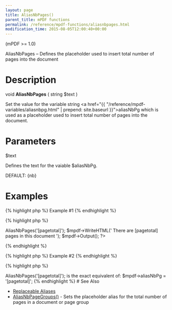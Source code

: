 ```yaml
---
layout: page
title: AliasNbPages()
parent_title: mPDF functions
permalink: /reference/mpdf-functions/aliasnbpages.html
modification_time: 2015-08-05T12:00:40+00:00
---
```


(mPDF >= 1.0)

AliasNbPages – Defines the placeholder used to insert total number of pages into the document

# Description

void **AliasNbPages** ( string <span class="parameter">$text</span> )

Set the value for the variable string <a href="{{ "/reference/mpdf-variables/aliasnbpg.html" | prepend: site.baseurl }}">aliasNbPg</a> which is used as a placeholder used to insert total number of pages into the document.

# Parameters

<span class="parameter">$text</span>

Defines the text for the vaiable <span class="parameter">$aliasNbPg</span>.

<span class="smallblock">DEFAULT</span>: {nb}

# Examples

{% highlight php %}
Example #1
{% endhighlight %}

{% highlight php %}
<?php

$mpdf = new mPDF();

$mpdf->AliasNbPages('[pagetotal]');

$mpdf->WriteHTML('
There are [pagetotal] pages in this document
');

$mpdf->Output();

?>
{% endhighlight %}

{% highlight php %}
Example #2
{% endhighlight %}

{% highlight php %}
<?php

$mpdf->AliasNbPages('[pagetotal]');

is the exact equivalent of:

$mpdf->aliasNbPg = '[pagetotal]';
{% endhighlight %}

# See Also

<ul>
<li class="manual_boxlist"><a href="{{ "/what-else-can-i-do/replaceable-aliases.html" | prepend: site.baseurl }}">Replaceable Aliases</a></li>
<li class="manual_boxlist"><a href="{{ "/reference/mpdf-functions/aliasnbpagegroups.html" | prepend: site.baseurl }}">AliasNbPageGroups()</a> - Sets the placeholder alias for the total number of pages in a document or page group</li>
</ul>
